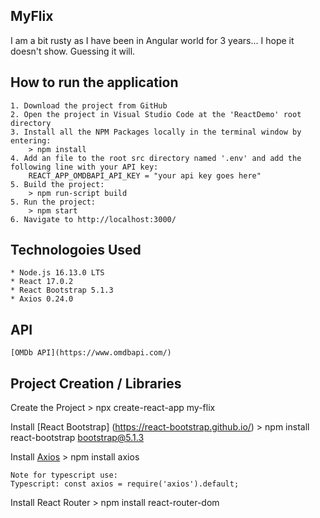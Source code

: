 
## MyFlix

I am a bit rusty as I have been in Angular world for 3 years... I hope it doesn't show. Guessing it will.


## How to run the application
    1. Download the project from GitHub
    2. Open the project in Visual Studio Code at the 'ReactDemo' root directory 
    3. Install all the NPM Packages locally in the terminal window by entering:
        > npm install
    4. Add an file to the root src directory named '.env' and add the following line with your API key:
        REACT_APP_OMDBAPI_API_KEY = "your api key goes here"
    5. Build the project:
        > npm run-script build
    5. Run the project:
        > npm start
    6. Navigate to http://localhost:3000/


## Technologoies Used
    * Node.js 16.13.0 LTS
    * React 17.0.2
    * React Bootstrap 5.1.3
    * Axios 0.24.0


## API
    [OMDb API](https://www.omdbapi.com/)
 

## Project Creation / Libraries

Create the Project
    > npx create-react-app my-flix

Install [React Bootstrap] (https://react-bootstrap.github.io/)
    > npm install react-bootstrap bootstrap@5.1.3

Install [Axios](https://www.npmjs.com/package/axios)
    > npm install axios

    Note for typescript use:
    Typescript: const axios = require('axios').default;

Install React Router
    > npm install react-router-dom